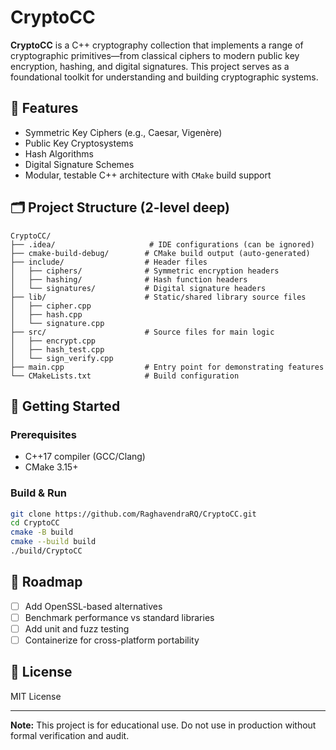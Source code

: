 
# CryptoCC

**CryptoCC** is a C++ cryptography collection that implements a range of cryptographic primitives—from classical ciphers to modern public key encryption, hashing, and digital signatures. This project serves as a foundational toolkit for understanding and building cryptographic systems.

## 🔐 Features

- Symmetric Key Ciphers (e.g., Caesar, Vigenère)
- Public Key Cryptosystems
- Hash Algorithms
- Digital Signature Schemes
- Modular, testable C++ architecture with `CMake` build support

## 🗂️ Project Structure (2-level deep)

```
CryptoCC/
├── .idea/                     # IDE configurations (can be ignored)
├── cmake-build-debug/        # CMake build output (auto-generated)
├── include/                  # Header files
│   ├── ciphers/              # Symmetric encryption headers
│   ├── hashing/              # Hash function headers
│   └── signatures/           # Digital signature headers
├── lib/                      # Static/shared library source files
│   ├── cipher.cpp
│   ├── hash.cpp
│   └── signature.cpp
├── src/                      # Source files for main logic
│   ├── encrypt.cpp
│   ├── hash_test.cpp
│   └── sign_verify.cpp
├── main.cpp                  # Entry point for demonstrating features
└── CMakeLists.txt            # Build configuration
```

## 🚀 Getting Started

### Prerequisites

- C++17 compiler (GCC/Clang)
- CMake 3.15+

### Build & Run

```bash
git clone https://github.com/RaghavendraRQ/CryptoCC.git
cd CryptoCC
cmake -B build
cmake --build build
./build/CryptoCC
```

## 📌 Roadmap

- [ ] Add OpenSSL-based alternatives
- [ ] Benchmark performance vs standard libraries
- [ ] Add unit and fuzz testing
- [ ] Containerize for cross-platform portability

## 📄 License

MIT License

---

**Note:** This project is for educational use. Do not use in production without formal verification and audit.

